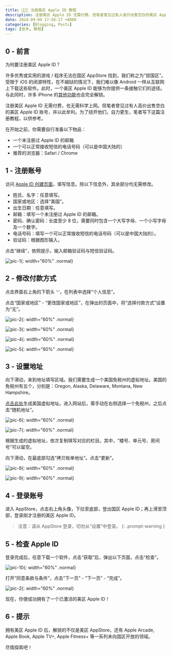```yaml
---
title: 🧑🏻‍💻 注册美区 Apple ID 教程
description: 注册美区 Apple ID 无需付费，但笔者曾见过有人高价出售空白的美区 Apple ID 账号，并以此牟利。为了绕开他们，自力更生，笔者写下这篇注册教程，以供参考。
date: 2024-09-09 17:56:17 +0800
categories: [Blogging, Posts]
tags: [技术, 教程]
---
```


## **0 - 前言**

为何要注册美区 Apple ID？

许多优秀或实用的游戏 / 程序无法在国区 AppStore 找到，我们称之为“锁国区”。受限于 iOS 的闭源特性，在不越狱的情况下，我们难以像 Android 一样从互联网上下载这些软件。此时，一个美区 Apple ID 能够为你提供一条接触它们的途径。与此同时，许多 iPhone 的[其他功能](#6---提示)也会完全解锁。

注册美区 Apple ID 无需付费，也无需科学上网。但笔者曾见过有人高价出售空白的美区 Apple ID 账号，并以此牟利。为了绕开他们，自力更生，笔者写下这篇注册教程，以供参考。

在开始之前，你需要自行准备以下物品：

- 一个未注册过 Apple ID 的邮箱
- 一个可以正常接收短信的电话号码（可以是中国大陆的）
- 推荐的浏览器：Safari / Chrome

## **1 - 注册账号**

访问 [Apple ID 创建页面](https://appleid.apple.com/account)，填写信息。除以下信息外，其余部分均无需修改。

- 姓氏、名字：任意填写。
- 国家或地区：选择“美国”。
- 出生日期：任意填写。
- 邮箱：填写一个未注册过 Apple ID 的邮箱。
- 密码、确认密码：长度至少 8 位，需要同时包含一个大写字母、一个小写字母及一个数字。
- 电话号码：填写一个可以正常接收短信的电话号码（可以是中国大陆的）。
- 验证码：根据图形输入。

点击“继续”，依照提示，输入邮箱验证码与短信验证码。

![pic-1](../assets/img/2024-09-09-pic%20(2).png){: width="60%" .normal}

## **2 - 修改付款方式**

点击界面右上角的下箭头 `﹀`，在列表中选择“个人信息”。

点击“国家或地区” - “更改国家或地区”，在弹出的页面中，将“选择付款方式”设置为“无”。

![pic-2](../assets/img/2024-09-09-pic%20(1).png){: width="60%" .normal}

![pic-3](../assets/img/2024-09-09-pic%20(3).png){: width="60%" .normal}

![pic-4](../assets/img/2024-09-09-pic%20(4).png){: width="60%" .normal}

![pic-5](../assets/img/2024-09-09-pic%20(5).png){: width="60%" .normal}

## **3 - 设置地址**

向下滑动，来到地址填写区域。我们需要生成一个美国免税州的虚拟地址。美国的免税州有五个，分别是：Oregon, Alaska, Delaware, Montana, New Hampshire。

[点击此处](https://www.meiguodizhi.com/)生成美国虚拟地址。进入网站后，需手动在右侧选择一个免税州，之后点击“随机地址”。

![pic-6](../assets/img/2024-09-09-pic%20(7).png){: width="60%" .normal}

![pic-7](../assets/img/2024-09-09-pic%20(8).png){: width="60%" .normal}

根据生成的虚拟地址，依次复制填写对应的栏目。其中，“楼号、单元号、房间号”可以留空。

向下滑动，在最底部勾选“拷贝账单地址”。点击“更新”。

![pic-8](../assets/img/2024-09-09-pic%20(6).png){: width="60%" .normal}

![pic-9](../assets/img/2024-09-09-pic%20(9).png){: width="60%" .normal}

## **4 - 登录账号**

进入 AppStore，点击右上角头像，下拉至底部，登出国区 Apple ID；再上滑至顶部，登录刚才注册的美区 Apple ID。

> 注意：请从 AppStore 登录，切勿从“设置”中登录。
{: .prompt-warning }

## **5 - 检查 Apple ID**

登录完成后，任意下载一个软件，点击“获取”后，弹出以下页面，点击“检查”。

![pic-10](../assets/img/2024-09-09-pic%20(10).png){: width="60%" .normal}

打开“同意条款与条件”，点击“下一页” - “下一页” - “完成”。

![pic-2](../assets/img/2024-09-09-pic%20(11).png){: width="60%" .normal}

现在，你便成功拥有了一个已激活的美区 Apple ID！

## **6 - 提示**

拥有美区 Apple ID 后，解锁的不仅是美区 AppStore，还有 Apple Arcade, Apple Book, Apple TV+, Apple Fitness+ 等一系列未向国区开放的领域。

尽情探索吧！